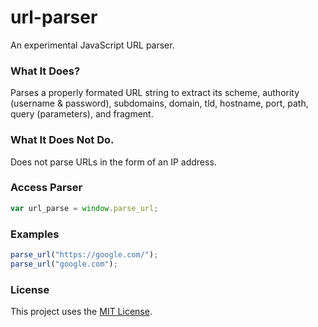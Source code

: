 # url-parser

An experimental JavaScript URL parser.

### What It Does?

Parses a properly formated URL string to extract its scheme, authority (username & password), subdomains, domain, tld, hostname, port, path, query (parameters), and fragment.

### What It Does Not Do.

Does not parse URLs in the form of an IP address.

### Access Parser

```js
var url_parse = window.parse_url;
```

### Examples

```js
parse_url("https://google.com/");
parse_url("google.com");
```

### License

This project uses the [MIT License](https://github.com/cgabriel5/url-parser/blob/master/LICENSE.txt).